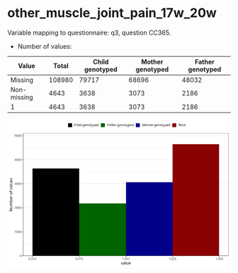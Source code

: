 # other_muscle_joint_pain_17w_20w
Variable mapping to questionnaire: q3, question CC365.
- Number of values:

| Value | Total | Child genotyped | Mother genotyped | Father genotyped |
| ----- | ----- | --------------- | ---------------- | ---------------- |
| Missing | 108980 | 79717 | 68696 | 48032 |
| Non-missing | 4643 | 3638 | 3073 | 2186 |
| 1 | 4643 | 3638 | 3073 | 2186 |



![](other_muscle_joint_pain_17w_20w_n.png)



